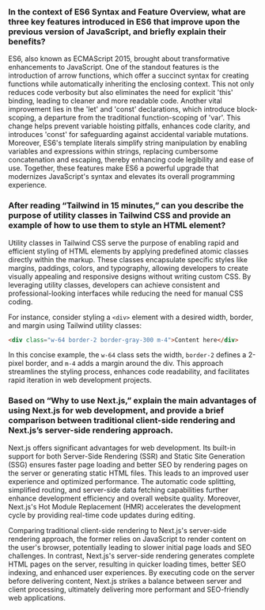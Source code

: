 ### In the context of ES6 Syntax and Feature Overview, what are three key features introduced in ES6 that improve upon the previous version of JavaScript, and briefly explain their benefits?

ES6, also known as ECMAScript 2015, brought about transformative enhancements to JavaScript. One of the standout features is the introduction of arrow functions, which offer a succinct syntax for creating functions while automatically inheriting the enclosing context. This not only reduces code verbosity but also eliminates the need for explicit 'this' binding, leading to cleaner and more readable code. Another vital improvement lies in the 'let' and 'const' declarations, which introduce block-scoping, a departure from the traditional function-scoping of 'var'. This change helps prevent variable hoisting pitfalls, enhances code clarity, and introduces 'const' for safeguarding against accidental variable mutations. Moreover, ES6's template literals simplify string manipulation by enabling variables and expressions within strings, replacing cumbersome concatenation and escaping, thereby enhancing code legibility and ease of use. Together, these features make ES6 a powerful upgrade that modernizes JavaScript's syntax and elevates its overall programming experience.

### After reading “Tailwind in 15 minutes,” can you describe the purpose of utility classes in Tailwind CSS and provide an example of how to use them to style an HTML element?

Utility classes in Tailwind CSS serve the purpose of enabling rapid and efficient styling of HTML elements by applying predefined atomic classes directly within the markup. These classes encapsulate specific styles like margins, paddings, colors, and typography, allowing developers to create visually appealing and responsive designs without writing custom CSS. By leveraging utility classes, developers can achieve consistent and professional-looking interfaces while reducing the need for manual CSS coding.

For instance, consider styling a `<div>` element with a desired width, border, and margin using Tailwind utility classes:
```html
<div class="w-64 border-2 border-gray-300 m-4">Content here</div>
```
In this concise example, the `w-64` class sets the width, `border-2` defines a 2-pixel border, and `m-4` adds a margin around the div. This approach streamlines the styling process, enhances code readability, and facilitates rapid iteration in web development projects.

### Based on “Why to use Next.js,” explain the main advantages of using Next.js for web development, and provide a brief comparison between traditional client-side rendering and Next.js’s server-side rendering approach.

Next.js offers significant advantages for web development. Its built-in support for both Server-Side Rendering (SSR) and Static Site Generation (SSG) ensures faster page loading and better SEO by rendering pages on the server or generating static HTML files. This leads to an improved user experience and optimized performance. The automatic code splitting, simplified routing, and server-side data fetching capabilities further enhance development efficiency and overall website quality. Moreover, Next.js's Hot Module Replacement (HMR) accelerates the development cycle by providing real-time code updates during editing.

Comparing traditional client-side rendering to Next.js's server-side rendering approach, the former relies on JavaScript to render content on the user's browser, potentially leading to slower initial page loads and SEO challenges. In contrast, Next.js's server-side rendering generates complete HTML pages on the server, resulting in quicker loading times, better SEO indexing, and enhanced user experiences. By executing code on the server before delivering content, Next.js strikes a balance between server and client processing, ultimately delivering more performant and SEO-friendly web applications.
